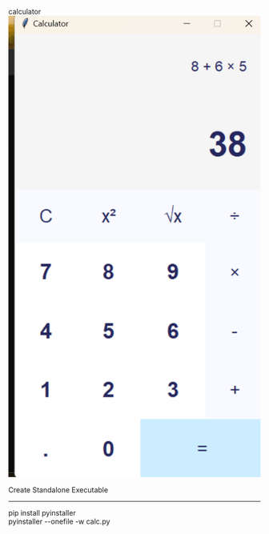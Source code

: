 calculator
![Image Description](calculator.png)

Create Standalone Executable
<hr>

pip install pyinstaller
<br>
pyinstaller --onefile -w calc.py
